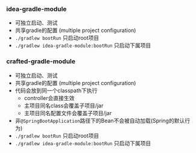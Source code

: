 ### idea-gradle-module

- 可独立启动、测试
- 共享gradle的配置 (multiple project configuration)
- `./gradlew bootRun` 只启动root项目
- `./gradlew idea-gradle-module:bootRun` 只启动下属项目

### crafted-gradle-module

- 可独立启动、测试
- 共享gradle的配置 (multiple project configuration)
- 代码会放到同一个classpath下执行
    - controller会直接生效
    - 主项目同名class会覆盖子项目/jar
    - 主项目同名配置文件会覆盖子项目/jar
- 非`@SpringBootApplication`路径下的Bean不会被自动加载(Spring的默认行为)
- `./gradlew bootRun` 只启动root项目
- `./gradlew idea-gradle-module:bootRun` 只启动下属项目
